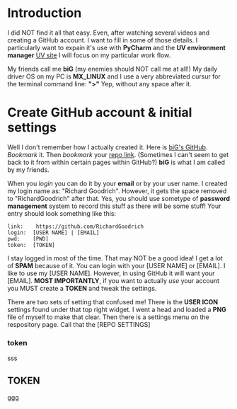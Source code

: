 # Introduction
I did NOT find it all that easy.  Even, after watching several videos and creating a GitHub account.  I want to fill in some of those details.  I particularly want to expain it's use with **PyCharm** and the **UV environment manager** [UV site](https://docs.astral.sh/uv/pip/environments/)  I will focus on my particular work flow.

My friends call me **biG**  (my enemies should NOT call me at all!) My daily driver OS on my PC is **MX_LINUX** and I use a very abbreviated cursur for the terminal command line: **">"**  Yep, without any space after it.

# Create GitHub account & initial settings
Well I don't remember how I actually created it. Here is [biG's GitHub](https://github.com/RichardGoodrich/).  *Bookmark* it. Then *bookmark* your [repo link](https://github.com/RichardGoodrich?tab=repositories).  (Sometimes I can't seem to get back to it from within certain pages within GitHub?)  **biG** is what I am called by my friends. 

When you *login* you can do it by your **email** or by your user name.  I created my login name as: "Richard Goodrich".  However, it gets the space removed to "RichardGoodrich" after that.  Yes, you should use sometype of **password management** system to record this stuff as there will be some stuff!  Your entry should look something like this:

```
link:    https://github.com/RichardGoodrich
login:  [USER NAME] | [EMAIL]
pwd:    [PWD]
token:  [TOKEN]
```
I stay logged in most of the time.  That may NOT be a good idea!  I get a lot of **SPAM** because of it.  You can login with your [USER NAME] or [EMAIL].  I like to use my [USER NAME].  However, in using GitHub it will want your [EMAIL].  **MOST IMPORTANTLY**, if you want to actually *use* your account you MUST create a **TOKEN** and tweak the settings.

There are two sets of setting that confused me!  There is the **USER ICON** settings found under that top right widget.  I went a head and loaded a **PNG** file of myself to make that clear.  Then there is a settings menu on the respository page.  Call that the [REPO SETTINGS]

### token
sss

## TOKEN
ggg
